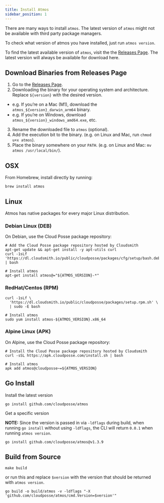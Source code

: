 ```yaml
---
title: Install Atmos
sidebar_position: 1
---
```


There are many ways to install `atmos`. The latest version of `atmos` might not be available with third party package managers.

To check what version of atmos you have installed, just run `atmos version`.

To find the latest available version of `atmos`, visit the the [Releases Page](https://github.com/cloudposse/atmos/releases). The latest version will
always be available for download here.

## Download Binaries from Releases Page

1. Go to the [Releases Page](https://github.com/cloudposse/atmos/releases).
2. Downloading the binary for your operating system and architecture. Replace `${version}` with the desired version.
  - e.g. If you’re on a Mac (M1), download the `atmos_${version}_darwin_arm64` binary.
  - e.g. If you’re on Windows, download `atmos_${version}_windows_amd64.exe`, etc.
3. Rename the downloaded file to `atmos` (optional).
4. Add the execution bit to the binary. (e.g. on Linux and Mac, run `chmod u+x atmos`).
5. Place the binary somewhere on your `PATH`. (e.g. on Linux and Mac: `mv atmos /usr/local/bin/`).

## OSX

From Homebrew, install directly by running:

```console
brew install atmos
```

## Linux

Atmos has native packages for every major Linux distribution.

### Debian Linux (DEB)

On Debian, use the Cloud Posse package repository:

```shell
# Add the Cloud Posse package repository hosted by Cloudsmith
apt-get update && apt-get install -y apt-utils curl
curl -1sLf 'https://dl.cloudsmith.io/public/cloudposse/packages/cfg/setup/bash.deb.sh' | bash

# Install atmos
apt-get install atmos@="${ATMOS_VERSION}-*"
```

### RedHat/Centos (RPM)

```shell
curl -1sLf \
  'https://dl.cloudsmith.io/public/cloudposse/packages/setup.rpm.sh' \
  | sudo -E bash

# Install atmos
sudo yum install atmos-${ATMOS_VERSION}.x86_64
```

### Alpine Linux (APK)

On Alpine, use the Cloud Posse package repository:

```shell
# Install the Cloud Posse package repository hosted by Cloudsmith
curl -sSL https://apk.cloudposse.com/install.sh | bash

# Install atmos
apk add atmos@cloudposse~=${ATMOS_VERSION}
```

## Go Install

Install the latest version

```shell
go install github.com/cloudposse/atmos
```

Get a specific version

__NOTE:__ Since the version is passed in via `-ldflags` during build, when running `go install` without using `-ldflags`, the CLI will return `0.0.1`
when running `atmos version`.

```console
go install github.com/cloudposse/atmos@v1.3.9
```

## Build from Source

```shell
make build
```

or run this and replace `$version` with the version that should be returned with `atmos version`.

```shell
go build -o build/atmos -v -ldflags "-X 'github.com/cloudposse/atmos/cmd.Version=$version'"
```
